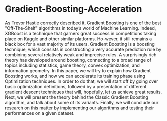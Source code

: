 # Gradient-Boosting-Acceleration

As Trevor Hastie correctly described it, Gradient Boosting is one of the best "Off-The-Shelf" algorithms in today’s world of Machine Learning. Indeed, XGBoost is a technique that garners great success in competitions taking place on Kaggle and other similar platforms. Ho-wever, it still remains a black box for a vast majority of its users. Gradient Boosting is a boosting technique, which consists in constructing a very accurate prediction rule by combining several relatively weak and imprecise rules. A surprisingly rich theory has developed around boosting, connecting to a broad range of topics including statistics, game theory, convex optimization, and information geometry. In this paper, we will try to explain how Gradient Boosting works, and how we can accelerate its training phase using Optimization techniques. In order to do that, we will start off by going over basic optimization definitions, followed by a presentation of different gradient descent techniques that will, hopefully, let us achieve great results. Next, we will present the theory behind the Classic Gradient Boosting algorithm, and talk about some of its variants. Finally, we will conclude our research on this matter by implementing our algorithms and testing their performances on a given dataset.
